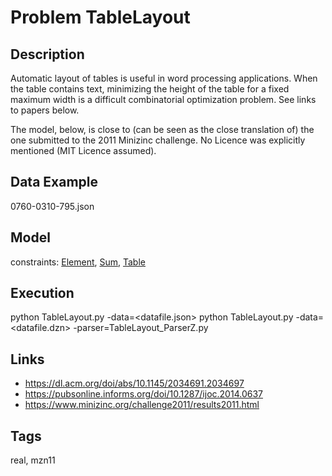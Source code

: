 # Problem TableLayout
## Description
Automatic layout of tables is useful in word processing applications.
When the table contains text, minimizing the height of the table for a fixed maximum width is a difficult combinatorial optimization problem.
See links to papers below.

The model, below, is close to (can be seen as the close translation of) the one submitted to the 2011 Minizinc challenge.
No Licence was explicitly mentioned (MIT Licence assumed).

## Data Example
  0760-0310-795.json

## Model
  constraints: [Element](http://pycsp.org/documentation/constraints/Element), [Sum](http://pycsp.org/documentation/constraints/Sum), [Table](http://pycsp.org/documentation/constraints/Table)

## Execution
  python TableLayout.py -data=<datafile.json>
  python TableLayout.py -data=<datafile.dzn> -parser=TableLayout_ParserZ.py

## Links
  - https://dl.acm.org/doi/abs/10.1145/2034691.2034697
  - https://pubsonline.informs.org/doi/10.1287/ijoc.2014.0637
  - https://www.minizinc.org/challenge2011/results2011.html

## Tags
  real, mzn11
